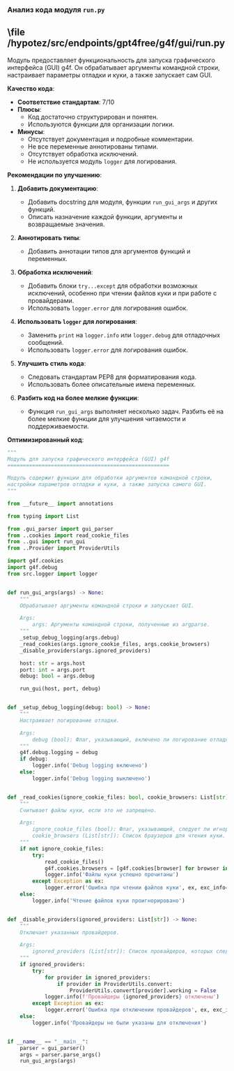 ### **Анализ кода модуля `run.py`**

## \file /hypotez/src/endpoints/gpt4free/g4f/gui/run.py

Модуль предоставляет функциональность для запуска графического интерфейса (GUI) g4f. Он обрабатывает аргументы командной строки, настраивает параметры отладки и куки, а также запускает сам GUI.

**Качество кода**:
- **Соответствие стандартам**: 7/10
- **Плюсы**:
  - Код достаточно структурирован и понятен.
  - Используются функции для организации логики.
- **Минусы**:
  - Отсутствует документация и подробные комментарии.
  - Не все переменные аннотированы типами.
  - Отсутствует обработка исключений.
  - Не используется модуль `logger` для логирования.

**Рекомендации по улучшению**:

1.  **Добавить документацию**:
    - Добавить docstring для модуля, функции `run_gui_args` и других функций.
    - Описать назначение каждой функции, аргументы и возвращаемые значения.

2.  **Аннотировать типы**:
    - Добавить аннотации типов для аргументов функций и переменных.

3.  **Обработка исключений**:
    - Добавить блоки `try...except` для обработки возможных исключений, особенно при чтении файлов куки и при работе с провайдерами.
    - Использовать `logger.error` для логирования ошибок.

4.  **Использовать `logger` для логирования**:
    - Заменить `print` на `logger.info` или `logger.debug` для отладочных сообщений.
    - Использовать `logger.error` для логирования ошибок.

5.  **Улучшить стиль кода**:
    - Следовать стандартам PEP8 для форматирования кода.
    - Использовать более описательные имена переменных.

6.  **Разбить код на более мелкие функции**:
    - Функция `run_gui_args` выполняет несколько задач. Разбить её на более мелкие функции для улучшения читаемости и поддерживаемости.

**Оптимизированный код**:

```python
"""
Модуль для запуска графического интерфейса (GUI) g4f
====================================================

Модуль содержит функции для обработки аргументов командной строки,
настройки параметров отладки и куки, а также запуска самого GUI.
"""

from __future__ import annotations

from typing import List

from .gui_parser import gui_parser
from ..cookies import read_cookie_files
from ..gui import run_gui
from ..Provider import ProviderUtils

import g4f.cookies
import g4f.debug
from src.logger import logger


def run_gui_args(args) -> None:
    """
    Обрабатывает аргументы командной строки и запускает GUI.

    Args:
        args: Аргументы командной строки, полученные из argparse.
    """
    _setup_debug_logging(args.debug)
    _read_cookies(args.ignore_cookie_files, args.cookie_browsers)
    _disable_providers(args.ignored_providers)

    host: str = args.host
    port: int = args.port
    debug: bool = args.debug

    run_gui(host, port, debug)


def _setup_debug_logging(debug: bool) -> None:
    """
    Настраивает логирование отладки.

    Args:
        debug (bool): Флаг, указывающий, включено ли логирование отладки.
    """
    g4f.debug.logging = debug
    if debug:
        logger.info('Debug logging включено')
    else:
        logger.info('Debug logging выключено')


def _read_cookies(ignore_cookie_files: bool, cookie_browsers: List[str]) -> None:
    """
    Считывает файлы куки, если это не запрещено.

    Args:
        ignore_cookie_files (bool): Флаг, указывающий, следует ли игнорировать файлы куки.
        cookie_browsers (List[str]): Список браузеров для чтения куки.
    """
    if not ignore_cookie_files:
        try:
            read_cookie_files()
            g4f.cookies.browsers = [g4f.cookies[browser] for browser in cookie_browsers]
            logger.info('Файлы куки успешно прочитаны')
        except Exception as ex:
            logger.error('Ошибка при чтении файлов куки', ex, exc_info=True)
    else:
        logger.info('Чтение файлов куки проигнорировано')


def _disable_providers(ignored_providers: List[str]) -> None:
    """
    Отключает указанных провайдеров.

    Args:
        ignored_providers (List[str]): Список провайдеров, которых следует отключить.
    """
    if ignored_providers:
        try:
            for provider in ignored_providers:
                if provider in ProviderUtils.convert:
                    ProviderUtils.convert[provider].working = False
            logger.info(f'Провайдеры {ignored_providers} отключены')
        except Exception as ex:
            logger.error('Ошибка при отключении провайдеров', ex, exc_info=True)
    else:
        logger.info('Провайдеры не были указаны для отключения')


if __name__ == "__main__":
    parser = gui_parser()
    args = parser.parse_args()
    run_gui_args(args)